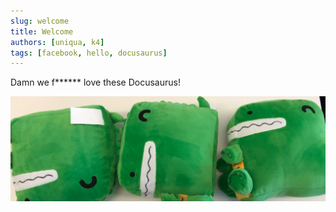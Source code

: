 ```yaml
---
slug: welcome
title: Welcome
authors: [uniqua, k4]
tags: [facebook, hello, docusaurus]
---
```


Damn we f****** love these Docusaurus!


![Docusaurus Plushie](./docusaurus-plushie-banner.jpeg)

